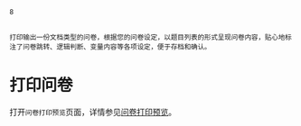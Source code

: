 ```index
8
```
```tag

```
```summary
打印输出一份文档类型的问卷，根据您的问卷设定，以题目列表的形式呈现问卷内容，贴心地标注了问卷跳转、逻辑判断、变量内容等各项设定，便于存档和确认。
```
# 打印问卷

打开`问卷打印预览`页面，详情参见[问卷打印预览](../../07printSurvey/printPreview.md)。